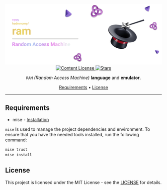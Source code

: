 <div align="center">
  <img src="/.github/images/github-header-image.webp" alt="GitHub Header Image" width="auto" />

  <!-- MIT License -->
  <a href="https://github.com/hadronomy/ram/blob/main/LICENSE">
    <img
      alt="Content License"
      src="https://img.shields.io/github/license/hadronomy/ram?style=for-the-badge&logo=starship&color=ee999f&logoColor=D9E0EE&labelColor=302D41"
    />
  </a>

  <!-- GitHub Repo Stars -->
  <a href="https://github.com/hadronomy/ram/stargazers">
    <img
      alt="Stars"
      src="https://img.shields.io/github/stars/hadronomy/ram?style=for-the-badge&logo=starship&color=c69ff5&logoColor=D9E0EE&labelColor=302D41"
    />
  </a>
  <p></p>
  <span>
    <code>RAM</code> <i>(Random Access Machine)</i> <strong>language</strong> and <strong>emulator</strong>.
  </span>
  <p></p>
  <!-- <a href="#installation">Installation</a> • -->
  <a href="#requirements">Requirements</a> •
  <a href="#license">License</a>
  <hr />

</div>


</div>

## Requirements

- mise - [Installation](https://mise.jdx.dev)

`mise` Is used to manage the project dependencies and environment.
To ensure that you have the needed tools installed, run the following command:

```bash
mise trust
mise install
```

## License

This project is licensed under the MIT License - see the [LICENSE](LICENSE) for details.
